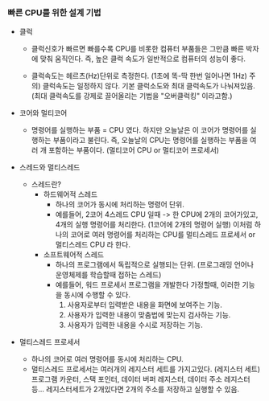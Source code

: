 ### 빠른 CPU를 위한 설계 기법

- 클럭

  - 클럭신호가 빠르면 빠를수록 CPU를 비롯한 컴퓨터 부품들은 그만큼 빠른 박자에 맞춰 움직인다.
    즉, 높은 클럭 속도가 일반적으로 컴퓨터의 성능이 좋다.

  - 클럭속도는 헤르츠(Hz)단위로 측정한다. (1초에 똑-딱 한번 일어나면 1Hz)
    주의) 클럭속도는 일정하지 않다. 기본 클럭소도와 최대 클럭속도가 나눠져있음. (최대 클럭속도를 강제로 끌어올리는 기법을 "오버클럭킹" 이라고함.)

- 코어와 멀티코어

  - 명령어를 실행하는 부품 = CPU 였다. 하지만 오늘날은 이 코어가 명령어를 실행하는 부품이라고 불린다.
    즉, 오늘날의 CPU는 명령어를 실행하는 부품을 여러 개 포함하는 부품이다. (멀티코어 CPU or 멀티코어 프로세서)

- 스레드와 멀티스레드

  - 스레드란?
    - 하드웨어적 스레드
      - 하나의 코어가 동시에 처리하는 명령어 단위.
      - 예를들어, 2코어 4스레드 CPU 일때 -> 한 CPU에 2개의 코어가있고, 4개의 실행 명령어를 처리한다. (1코어에 2개의 명령어 실행)
        이처럼 하나의 코어로 여러 명령어를 처리하는 CPU를 멀티스레드 프로세서 or 멀티스레드 CPU 라 한다.
    - 소프트웨어적 스레드
      - 하나의 프로그램에서 독립적으로 실행되는 단위. (프로그래밍 언어나 운영체제를 학습할때 접하는 스레드)
      - 예를들어, 워드 프로세서 프로그램을 개발한다 가정할때, 이러한 기능을 동시에 수행할 수 있다.
        1. 사용자로부터 입력받은 내용을 화면에 보여주는 기능.
        2. 사용자가 입력한 내용이 맞춤법에 맞는지 검사하는 기능.
        3. 사용자가 입력한 내용을 수시로 저장하는 기능.

- 멀티스레드 프로세서
  - 하나의 코어로 여러 명령어를 동시에 처리하는 CPU.
  - 멀티스레드 프로세서는 여러개의 레지스터 세트를 가지고있다.
    (레지스터 세트) 프로그램 카운터, 스택 포인터, 데이터 버퍼 레지스터, 데이터 주소 레지스터 등... 레지스터세트가 2개있다면 2개의 주소를 저장하고 실행할 수 있음.
